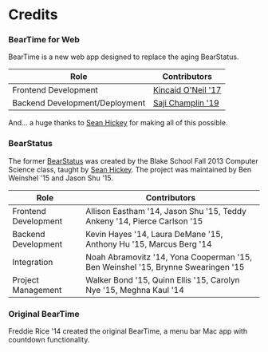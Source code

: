 # Credits

### BearTime for Web

BearTime is a new web app designed to replace the aging BearStatus.

Role | Contributors
--- | ---
Frontend Development | [Kincaid O'Neil '17](https://github.com/kincaidoneil)
Backend Development/Deployment | [Saji Champlin '19](https://github.com/kschamplin19)

And... a huge thanks to [Sean Hickey](https://github.com/shickey) for making all of this possible.

### BearStatus

The former [BearStatus](https://github.com/shickey/BearStatus) was created by the Blake School Fall 2013 Computer Science class, taught by [Sean Hickey](https://github.com/shickey). The project was maintained by Ben Weinshel '15 and Jason Shu '15.

Role | Contributors
--- | ---
Frontend Development | Allison Eastham '14, Jason Shu '15, Teddy Ankeny '14, Pierce Carlson '15
Backend Development | Kevin Hayes '14, Laura DeMane '15, Anthony Hu '15, Marcus Berg '14
Integration | Noah Abramovitz '14, Yona Cooperman '15, Ben Weinshel '15, Brynne Swearingen '15
Project Management | Walker Bond '15, Quinn Ellis '15, Carolyn Nye '15, Meghna Kaul '14

### Original BearTime

Freddie Rice '14 created the original BearTime, a menu bar Mac app with countdown functionality.
